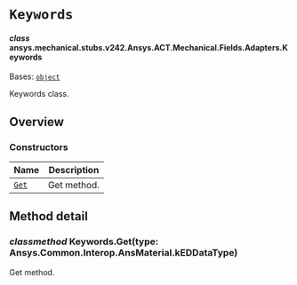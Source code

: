 # `Keywords`

<a id="ansys.mechanical.stubs.v242.Ansys.ACT.Mechanical.Fields.Adapters.Keywords"></a>

#### *class* ansys.mechanical.stubs.v242.Ansys.ACT.Mechanical.Fields.Adapters.Keywords

Bases: [`object`](https://docs.python.org/3/library/functions.html#object)

Keywords class.

<!-- !! processed by numpydoc !! -->

<a id="overview"></a>

## Overview

### Constructors

| Name | Description |
|-------------------------------------------------------------------------------------------------|---------------|
| [`Get`](#Keywords.Get)   | Get method.   |

<a id="method-detail"></a>

## Method detail

<a id="Keywords.Get"></a>

### *classmethod* Keywords.Get(type: Ansys.Common.Interop.AnsMaterial.kEDDataType)

Get method.

<!-- !! processed by numpydoc !! -->

